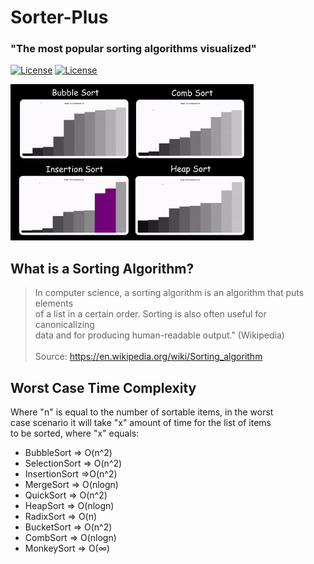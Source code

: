 # Sorter-Plus

### "The most popular sorting algorithms visualized"

[![License](https://img.shields.io/badge/Quick-Preview-brightgreen)](https://iggy-o.github.io/Sorter-Plus/)
[![License](http://img.shields.io/:license-mit-blue.svg?style=flat-square)](https://github.com/Iggy-o/Sorter-Plus/blob/v1.0.0/LICENSE)


<img src="assets/images/preview.gif" alt="preview" height = "250px">

## What is a Sorting Algorithm?

> In computer science, a sorting algorithm is an algorithm that puts elements\
of a list in a certain order. Sorting is also often useful for canonicalizing\
data and for producing human-readable output." (Wikipedia)\
<br>Source: https://en.wikipedia.org/wiki/Sorting_algorithm

## Worst Case Time Complexity

Where "n" is equal to the number of sortable items, in the worst<br>
case scenario it will take "x" amount of time for the list of items<br>
to be sorted, where "x" equals:

- BubbleSort => O(n^2)
- SelectionSort => O(n^2)
- InsertionSort =>O(n^2)
- MergeSort => O(nlogn)
- QuickSort => O(n^2)
- HeapSort => O(nlogn)
- RadixSort => O(n)
- BucketSort => O(n^2)
- CombSort => O(nlogn)
- MonkeySort => O(∞)

